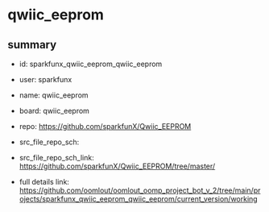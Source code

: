 # qwiic_eeprom
 
## summary 
* id: sparkfunx_qwiic_eeprom_qwiic_eeprom
* user: sparkfunx
* name: qwiic_eeprom
* board: qwiic_eeprom
* repo: https://github.com/sparkfunX/Qwiic_EEPROM



* src_file_repo_sch: 
* src_file_repo_sch_link: https://github.com/sparkfunX/Qwiic_EEPROM/tree/master/
* full details link: https://github.com/oomlout/oomlout_oomp_project_bot_v_2/tree/main/projects/sparkfunx_qwiic_eeprom_qwiic_eeprom/current_version/working  







